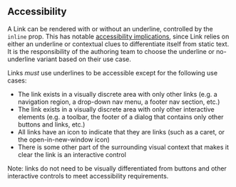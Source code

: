 ## Accessibility

A Link can be rendered with or without an underline, controlled by the `inline` prop. This has notable [accessibility implications](https://www.w3.org/WAI/WCAG22/Understanding/non-text-contrast.html), since Link relies on either an underline or contextual clues to differentiate itself from static text. It is the responsibility of the authoring team to choose the underline or no-underline variant based on their use case.

Links _must_ use underlines to be accessible except for the following use cases:

- The link exists in a visually discrete area with only other links (e.g. a navigation region, a drop-down nav menu, a footer nav section, etc.)
- The link exists in a visually discrete area with only other interactive elements (e.g. a toolbar, the footer of a dialog that contains only other buttons and links, etc.)
- All links have an icon to indicate that they are links (such as a caret, or the open-in-new-window icon)
- There is some other part of the surrounding visual context that makes it clear the link is an interactive control

Note: links do not need to be visually differentiated from buttons and other interactive controls to meet accessibility requirements.
